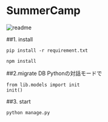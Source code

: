 # SummerCamp

![readme](https://github.com/hiraleo/summer_camp/images/STRAPSE.gif)


##1. install

```
pip install -r requirement.txt
```

```
npm install 
```
##2.migrate DB
Pythonの対話モードで

```
from lib.models import init
init()
```
##3. start
```
python manage.py
```
